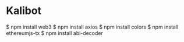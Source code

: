 # Kalibot
$ npm install web3
$ npm install axios
$ npm install colors
$ npm install ethereumjs-tx
$ npm install abi-decoder
